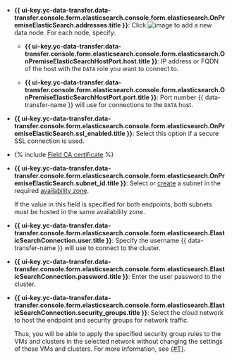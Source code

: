 * **{{ ui-key.yc-data-transfer.data-transfer.console.form.elasticsearch.console.form.elasticsearch.OnPremiseElasticSearch.addresses.title }}**: Click ![image](../../../../_assets/console-icons/plus.svg) to add a new data node. For each node, specify:

   * **{{ ui-key.yc-data-transfer.data-transfer.console.form.elasticsearch.console.form.elasticsearch.OnPremiseElasticSearchHostPort.host.title }}**: IP address or FQDN of the host with the `DATA` role you want to connect to.

   * **{{ ui-key.yc-data-transfer.data-transfer.console.form.elasticsearch.console.form.elasticsearch.OnPremiseElasticSearchHostPort.port.title }}**: Port number {{ data-transfer-name }} will use for connections to the `DATA` host.

* **{{ ui-key.yc-data-transfer.data-transfer.console.form.elasticsearch.console.form.elasticsearch.OnPremiseElasticSearch.ssl_enabled.title }}**: Select this option if a secure SSL connection is used.

* {% include [Field CA certificate](../../fields/elasticsearch/ui/ca-certificate.md) %}

* 
   **{{ ui-key.yc-data-transfer.data-transfer.console.form.elasticsearch.console.form.elasticsearch.OnPremiseElasticSearch.subnet_id.title }}**: Select or [create](../../../../vpc/operations/subnet-create.md) a subnet in the required [availability zone](../../../../overview/concepts/geo-scope.md).


   If the value in this field is specified for both endpoints, both subnets must be hosted in the same availability zone.

* **{{ ui-key.yc-data-transfer.data-transfer.console.form.elasticsearch.console.form.elasticsearch.ElasticSearchConnection.user.title }}**: Specify the username {{ data-transfer-name }} will use to connect to the cluster.

* **{{ ui-key.yc-data-transfer.data-transfer.console.form.elasticsearch.console.form.elasticsearch.ElasticSearchConnection.password.title }}**: Enter the user password to the cluster.

* **{{ ui-key.yc-data-transfer.data-transfer.console.form.elasticsearch.console.form.elasticsearch.ElasticSearchConnection.security_groups.title }}**: Select the cloud network to host the endpoint and security groups for network traffic.

   Thus, you will be able to apply the specified security group rules to the VMs and clusters in the selected network without changing the settings of these VMs and clusters. For more information, see [{#T}](../../../../data-transfer/concepts/network.md).
